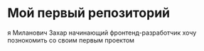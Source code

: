 # Мой первый репозиторий 
я Миланович Захар начинающий фронтенд-разработчик хочу познокомить со своим первым проектом
